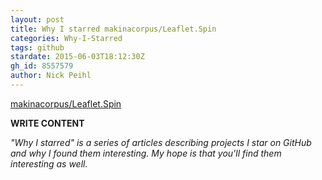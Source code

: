 ```yaml
---
layout: post
title: Why I starred makinacorpus/Leaflet.Spin
categories: Why-I-Starred
tags: github
stardate: 2015-06-03T18:12:30Z
gh_id: 8557579
author: Nick Peihl
---
```


[makinacorpus/Leaflet.Spin](star.repo.html_url)

**WRITE CONTENT**

*"Why I starred" is a series of articles describing projects I star on GitHub and why I found them interesting. My hope is that you'll find them interesting as well.*

